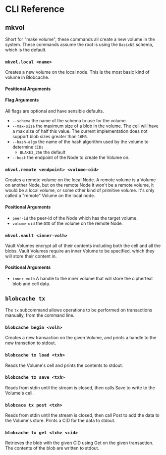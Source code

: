 # CLI Reference

## mkvol
Short for "make volume", these commands all create a new volume in the system.
These commands assume the root is using the `BasicNS` schema, which is the default.

### `mkvol.local <name>`
Creates a new volume on the local node.
This is the most basic kind of volume in Blobcache.

#### Positional Arguments

#### Flag Arguments
All flags are optional and have sensible defaults.

- `--schema` the name of the schema to use for the volume.
- `--max-size` the maximum size of a blob in the volume. The cell will have a max size of half this value.
The current implementation does not support blob sizes greater than `16MB`.
- `--hash-algo` the name of the hash algorithm used by the volume to determine `CIDs`
    - `BLAKE3_256` the default
- `--host` the endpoint of the Node to create the Volume on.

### `mkvol.remote <endpoint> <volume-oid>`
Creates a remote volume on the local Node.
A remote volume is a Volume on another Node, but on the remote Node it won't be a remote volume, it would be a local volume, or some other kind of primitive volume.
It's only called a "remote" Volume on the local node.

#### Positional Arguments
- `peer-id` the peer-id of the Node which has the target volume.
- `volume-oid` the `OID` of the volume on the remote Node.

### `mkvol.vault <inner-volh>`
Vault Volumes encrypt all of their contents including both the cell and all the blobs.
Vault Volumes require an inner Volume to be specified, which they will store their content in.

#### Positional Arguments
- `inner-volh` A handle to the inner volume that will store the ciphertext blob and cell data.

## `blobcache tx`

The `tx` subcommand allows operations to be performed on transactions manually, from the command line.

### `blobcache begin <volh>`
Creates a new transaction on the given Volume, and prints a handle to the new transction to stdout.

### `blobcache tx load <txh>`
Reads the Volume's cell and prints the contents to stdout.

### `blobcache tx save <txh>`
Reads from stdin until the stream is closed, then calls Save to write to the Volume's cell.

### `blobcace tx post <txh>`
Reads from stdin until the stream is closed, then call Post to add the data to the Volume's store.
Prints a CID for the data to stdout.

### `blobcache tx get <txh> <cid>`
Retrieves the blob with the given CID using Get on the given transaction.
The contents of the blob are written to stdout.

